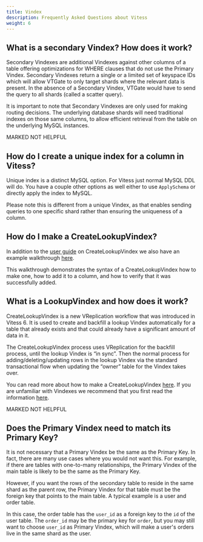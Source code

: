 ```yaml
---
title: Vindex
description: Frequently Asked Questions about Vitess
weight: 6
---
```


## What is a secondary Vindex? How does it work?

Secondary Vindexes are additional Vindexes against other columns of a table offering optimizations for WHERE clauses that do not use the Primary Vindex. Secondary Vindexes return a single or a limited set of keyspace IDs which will allow VTGate to only target shards where the relevant data is present. In the absence of a Secondary Vindex, VTGate would have to send the query to all shards (called a scatter query).

It is important to note that Secondary Vindexes are only used for making routing decisions. The underlying database shards will need traditional indexes on those same columns, to allow efficient retrieval from the table on the underlying MySQL instances.

MARKED NOT HELPFUL

## How do I create a unique index for a column in Vitess?

Unique index is a distinct MySQL option. For Vitess just normal MySQL DDL will do. You have a couple other options as well either to use `ApplySchema` or directly apply the index to MySQL.

Please note this is different from a unique Vindex, as that enables sending queries to one specific shard rather than ensuring the uniqueness of a column.

## How do I make a CreateLookupVindex?

In addition to the [user guide](https://vitess.io/docs/user-guides/configuration-advanced/createlookupvindex/) on CreateLookupVindex we also have an example walkthrough [here](https://github.com/aquarapid/vitess_examples/tree/master/vindexes/createlookupvindex). 

This walkthrough demonstrates the syntax of a CreateLookupVindex how to make one, how to add it to a column, and how to verify that it was successfully added.

## What is a LookupVindex and how does it work?

CreateLookupVindex is a new VReplication workflow that was introduced in Vitess 6. It is used to create and backfill a lookup Vindex automatically for a table that already exists and that could already have a significant amount of data in it.

The CreateLookupVindex process uses VReplication for the backfill process, until the lookup Vindex is “in sync”. Then the normal process for adding/deleting/updating rows in the lookup Vindex via the standard transactional flow when updating the “owner” table for the Vindex takes over.

You can read more about how to make a CreateLookupVindex [here](https://vitess.io/docs/user-guides/configuration-advanced/createlookupvindex/). If you are unfamiliar with Vindexes we recommend that you first read the information [here](https://vitess.io/docs/reference/features/vindexes).

MARKED NOT HELPFUL

## Does the Primary Vindex need to match its Primary Key?

It is not necessary that a Primary Vindex be the same as the Primary Key. In fact, there are many use cases where you would not want this. For example, if there are tables with one-to-many relationships, the Primary Vindex of the main table is likely to be the same as the Primary Key. 

However, if you want the rows of the secondary table to reside in the same shard as the parent row, the Primary Vindex for that table must be the foreign key that points to the main table. A typical example is a user and order table. 

In this case, the order table has the `user_id` as a foreign key to the `id` of the user table. The `order_id` may be the primary key for `order`, but you may still want to choose `user_id` as Primary Vindex, which will make a user's orders live in the same shard as the user.
